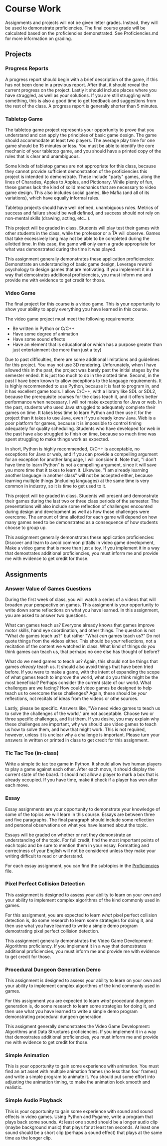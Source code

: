 # Course Work
Assignments and projects will not be given letter grades.  Instead, they will be used to demonstrate proficiencies.  The final course grade will be calculated based on the proficiencies demonstrated.  See Proficiencies.md for more information on grading.


## Projects

### Progress Reports
A progress report should begin with a brief description of the game, if this has not been done in a previous report.  After that, it should reveal the current progress on the project.  Lastly it should include places where you have struggled, as well as your solutions.  If you are still struggling with something, this is also a good time to get feedback and suggestions from the rest of the class.  A progress report is generally shorter than 5 minutes.


### Tabletop Game
The tabletop game project represents your opportunity to prove that you understand and can apply the principles of basic game design.  The game should accommodate at least two players.  The average play time for one game should be 15 minutes or less.  You must be able to identify the core mechanic of your tabletop game, and you should have a printed copy of the rules that is clear and unambiguous.

Some kinds of tabletop games are not appropriate for this class, because they cannot provide sufficient demonstration of the proficiencies this project is intended to demonstrate.  These include "party" games, along the lines of Charades, Apples to Apples, and Pictionary.  While plenty of fun, these games lack the kind of solid mechanics that are necessary to video game design.  This also includes social games, like Mafia (and all of its variations), which have equally informal rules.

Tabletop projects should have well defined, unambiguous rules.  Metrics of success and failure should be well defined, and success should not rely on non-mental skills (drawing, acting, etc...).

This project will be graded in class.  Students will play test their games with other students in the class, while the professor or a TA will observe.  Games that take excessively long may not be able to be completed during the allotted time.  In this case, the game will only earn a grade appropriate for what was demonstrated during the time it was played.

This assignment generally demonstrates these application proficiencies: Demonstrate an understanding of basic game design, Leverage reward psychology to design games that are motivating.  If you implement it in a way that demostrates additional proficiencies, you must inform me and provide me with evidence to get credit for those.


### Video Game
The final project for this course is a video game.  This is your opportunity to show your ability to apply everything you have learned in this course.

The video game project must meet the following requirements:
- Be written in Python or C/C++
- Have some degree of animation
- Have some sound effects
- Have an element that is educational or which has a purpose greater than just entertainment (be more than just a toy)

Due to past difficulties, there are some additional limitations and guidelines for this project.  You may not use 3D rendering.  Unforunately, when I have allowed this in the past, the project was barely past the initial stages by the semester ended.  It is just too much to do in the alotted time.  Second, in the past I have been known to allow exceptions to the language requirements.  It is highly recommended to use Python, because it is fast to program in, and it has excellent game tools.  I allow C/C++, with a library like SDL or SDL2, because the prerequisite courses for the class teach it, and it offers better performance when necessary.  I will not make exceptions for Java or web.  In the past, students who used Java struggled to adequately complete their games on time.  It takes less time to learn Python and then use it for the project than it takes to use Java, even if you already know Java.  Web is a poor platform for games, because it is impossible to control timing adequately for quality scheduling.  Students who have developed for web in the past have also struggled to finish on time, because so much time was spent struggling to make things work as expected.

In short, Python is highly recommended, C/C++ is acceptable, no exceptions for Java or web, and if you can provide a compelling argument for an exception for another language, I will consider it.  Note that, "I don't have time to learn Python" is not a compelling argument, since it will save you more time that it takes to learn it.  Likewise, "I am already learning another language in another class" will not be accepted either, because learning multiple things (including languages) at the  same time is very common in industry, so it is time to get used to it.

This project will be graded in class.  Students will present and demonstrate their games during the last two or three class periods of the semester.  The presentations will also include some reflection of challenges encounted during design and development as well as how those challenges were overcome.  The amount of time allotted for each game will depend on how many games need to be demonstrated as a consequence of how students choose to group up.

This assignment generally demonstrates these application proficiencies: Discover and learn to avoid common pitfalls in video game development, Make a video game that is more than just a toy.  If you implement it in a way that demostrates additional proficiencies, you must inform me and provide me with evidence to get credit for those.


## Assignments
### Answer Value of Games Questions
During the first week of class, you will watch a series of a videos that will broaden your perspective on games.  This assigment is your opportunity to write down some reflections on what you have learned.  In this assignment, you are asked to answer two questions.

What can games teach us?  Everyone already knows that games improve motor skills, hand eye coordination, and other things.  The question is not "What _do_ games teach us?" but rather "What _can_ games teach us?"  Do not quote things from the videos either.  This should be _your_ reflections, not a recitation of the content we watched in class.  What kind of things do _you_ think games can teach us, that perhaps no one else has thought of before?

What do we need games to teach us?  Again, this should not be things that games _already_ teach us.  It should also avoid things that have been tried before.  If you were to make a game, with the intent of expanding the scope of what games teach to improve the world, what do you think might be the most beneficial?  Perhaps consider the current state of our world.  What challenges are we facing?  How could video games be designed to help teach us to overcome these challenges?  Again, these should be _your_ reflections, not recitals of ideas from the videos or othe sources.

Lastly, please be specific.  Answers like, "We need video games to teach us to solve the challenges of the world," are not acceptable.  Choose two or three specific challenges, and list them.  If you desire, you may explain why these challenges are important, why we should use video games to teach us how to solve them, and how that might work.  This is not required, however, unless it is unclear why a challenge is important.  Please turn your answers in written or printed in class to get credit for this assignment.


### Tic Tac Toe (in-class)
Write a simple tic tac toe game in Python.  It should allow two human players to play a game against each other.  After each move, it should display the current state of the board.  It should not allow a player to mark a box that is already occupied.  If you have time, make it check if a player has won after each move.


### Essay
Essay assignments are your opportunity to demonstrate your knowledge of some of the topics we will learn in this course.  Essays are between three and five paragraphs.  The final paragraph should include some reflection and personal observations on what you have learned about the topic.

Essays will be graded on whether or not they demonstrate an understanding of the topic.  For full credit, find the most important points of each topic and be sure to mention them in your essay.  Formatting and correctness of your English will not be considered unless they make your writing difficult to read or understand.

For each essay assignment, you can find the subtopics in the [Proficiencies](https://github.com/Rybec/Video-Game-Design/blob/master/Proficiencies.md) file.


### Pixel Perfect Collision Detection
This assignment is designed to assess your ability to learn on your own and your ability to implement complex algorithms of the kind commonly used in games.

For this assignment, you are expected to learn _what_ pixel perfect collision detection is, do some research to learn some strategies for doing it, and then use what you have learned to write a simple demo program demostrating pixel perfect collision detection.

This assignment generally demonstrates the Video Game Development: Algorithms proficiency.  If you implement it in a way that demostrates additional proficiencies, you must inform me and provide me with evidence to get credit for those.


### Procedural Dungeon Generation Demo
This assignment is designed to assess your ability to learn on your own and your ability to implement complex algorithms of the kind commonly used in games.

For this assignment you are expected to learn _what_ procedural dungeon generation is, do some research to learn some strategies for doing it, and then use what you have learned to write a simple demo program demonstrating procedural dungeon generation.

This assigment generally demonstrates the Video Game Development: Algorithms and Data Structures proficiencies.  If you implement it in a way that demostrates additional proficiencies, you must inform me and provide me with evidence to get credit for those.


### Simple Animation
This is your opportunity to gain some experience with animation.  You must find an art asset with multiple animation frames (no less than four frames) and write a simple program to animate it.  You should put some effort into adjusting the animation timing, to make the animation look smooth and realistic.


### Simple Audio Playback
This is your opportunity to gain some experience with sound and sound effects in video games.  Using Python and Pygame, write a program that plays back some sounds.  At least one sound should be a longer audio clip (maybe background music) that plays for at least ten seconds.  At least one sound should be a short clip (perhaps a sound effect) that plays at the same time as the longer clip.
